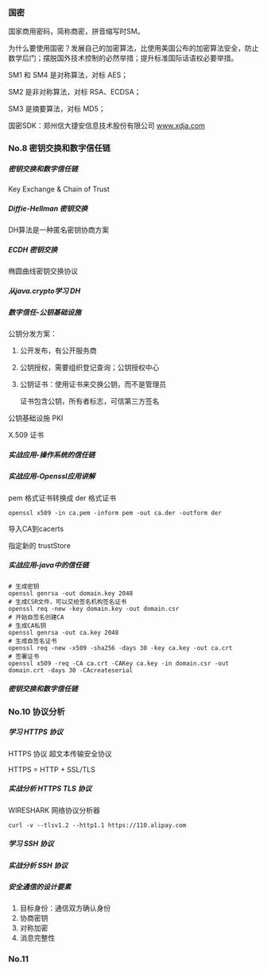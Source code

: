 ### 国密

国家商用密码，简称商密，拼音缩写时SM。

为什么要使用国密？发展自己的加密算法，比使用美国公布的加密算法安全，防止数学后门；摆脱国外技术控制的必然举措；提升标准国际话语权必要举措。

SM1 和 SM4 是对称算法，对标 AES；

SM2 是非对称算法，对标 RSA、ECDSA；

SM3 是摘要算法，对标 MD5；

国密SDK：郑州信大捷安信息技术股份有限公司 www.xdja.com

### No.8 密钥交换和数字信任链

##### 密钥交换和数字信任链

Key Exchange & Chain of Trust

##### Diffie-Hellman 密钥交换

DH算法是一种匿名密钥协商方案

##### ECDH 密钥交换

椭圆曲线密钥交换协议

##### 从java.crypto学习 DH

##### 数字信任-公钥基础设施

公钥分发方案：

1. 公开发布，有公开服务商

2. 公钥授权，需要组织登记查询；公钥授权中心

3. 公钥证书：使用证书来交换公钥，而不是管理员

   证书包含公钥，所有者标志，可信第三方签名

公钥基础设施 PKI

X.509 证书

##### 实战应用-操作系统的信任链

##### 实战应用-Openssl应用讲解

pem 格式证书转换成 der 格式证书

```shell
openssl x509 -in ca.pem -inform pem -out ca.der -outform der
```

导入CA到cacerts

指定新的 trustStore

##### 实战应用-java中的信任链

```shell
# 生成密钥
openssl genrsa -out domain.key 2048
# 生成CSR文件，可以交给签名机构签名证书
openssl req -new -key domain.key -out domain.csr
# 开始自签名创建CA
# 生成CA私钥
openssl genrsa -out ca.key 2048
# 生成自签名证书
openssl req -new -x509 -sha256 -days 30 -key ca.key -out ca.crt
# 签署证书
openssl x509 -req -CA ca.crt -CAKey ca.key -in domain.csr -out domain.crt -days 30 -CAcreateserial
```

##### 密钥交换和数字信任链

### No.10 协议分析

##### 学习 HTTPS 协议

HTTPS 协议 超文本传输安全协议

HTTPS = HTTP + SSL/TLS

##### 实战分析 HTTPS TLS 协议

WIRESHARK 网络协议分析器

```shell
curl -v --tlsv1.2 --http1.1 https://110.alipay.com
```

##### 学习 SSH 协议

##### 实战分析 SSH 协议

##### 安全通信的设计要素

1. 目标身份：通信双方确认身份
2. 协商密钥
3. 对称加密
4. 消息完整性

### No.11

